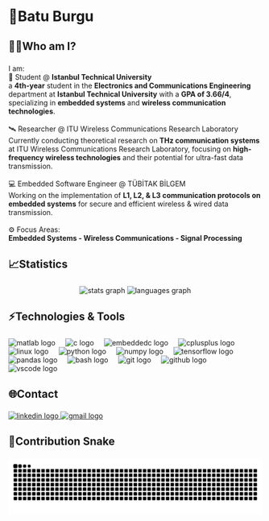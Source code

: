 <h1 align="left">👋Batu Burgu</h1>

<h2 align="left">🙋‍♂️Who am I?</h2>

###

<p align="left">
  I am: <br>
  📖 Student @ <strong>Istanbul Technical University</strong> <br>
  a <strong>4th-year</strong> student in the <strong>Electronics and Communications Engineering</strong> department at <strong>Istanbul Technical University</strong> with a <strong>GPA of 3.66/4</strong>, specializing in <strong>embedded systems</strong> and <strong>wireless communication technologies</strong>. <br><br>
  🛰 Researcher @ ITU Wireless Communications Research Laboratory<br>
  Currently conducting theoretical research on <strong>THz communication systems</strong> at ITU Wireless Communications Research Laboratory, focusing on <strong>high-frequency wireless technologies</strong> and their potential for ultra-fast data transmission.<br><br>
  💻 Embedded Software Engineer @ TÜBİTAK BİLGEM<br>
  Working on the implementation of <strong>L1, L2, & L3 communication protocols on embedded systems</strong> for secure and efficient wireless & wired data transmission.<br><br>
  ⚙️ Focus Areas:<br>
  <strong>Embedded Systems - Wireless Communications - Signal Processing</strong>
</p>


###

<h2 align="left">📈Statistics</h2>

###

<div align="center">
  <img src="https://github-readme-stats.vercel.app/api?username=batuburgu&hide_title=false&hide_rank=false&show_icons=true&include_all_commits=true&count_private=true&disable_animations=false&theme=dracula&locale=en&hide_border=false&order=1" height="150" alt="stats graph"  />
  <img src="https://github-readme-stats.vercel.app/api/top-langs?username=batuburgu&locale=en&hide_title=false&layout=compact&card_width=320&langs_count=5&theme=dracula&hide_border=false&order=2" height="150" alt="languages graph"  />
</div>

###

<h2 align="left">⚡Technologies & Tools</h2>

###

<div align="left">
  <img src="https://cdn.jsdelivr.net/gh/devicons/devicon/icons/matlab/matlab-original.svg" height="40" alt="matlab logo"  />
  <img width="12" />
  <img src="https://cdn.jsdelivr.net/gh/devicons/devicon/icons/c/c-original.svg" height="40" alt="c logo"  />
  <img width="12" />
  <img src="https://cdn.jsdelivr.net/gh/devicons/devicon/icons/embeddedc/embeddedc-original.svg" height="40" alt="embeddedc logo"  />
  <img width="12" />
  <img src="https://cdn.jsdelivr.net/gh/devicons/devicon/icons/cplusplus/cplusplus-original.svg" height="40" alt="cplusplus logo"  />
  <img width="12" />
  <img src="https://cdn.jsdelivr.net/gh/devicons/devicon/icons/linux/linux-original.svg" height="40" alt="linux logo"  />
  <img width="12" />
  <img src="https://cdn.jsdelivr.net/gh/devicons/devicon/icons/python/python-original.svg" height="40" alt="python logo"  />
  <img width="12" />
  <img src="https://cdn.jsdelivr.net/gh/devicons/devicon/icons/numpy/numpy-original.svg" height="40" alt="numpy logo"  />
  <img width="12" />
  <img src="https://cdn.jsdelivr.net/gh/devicons/devicon/icons/tensorflow/tensorflow-original.svg" height="40" alt="tensorflow logo"  />
  <img width="12" />
  <img src="https://cdn.jsdelivr.net/gh/devicons/devicon/icons/pandas/pandas-original.svg" height="40" alt="pandas logo"  />
  <img width="12" />
  <img src="https://cdn.jsdelivr.net/gh/devicons/devicon/icons/bash/bash-original.svg" height="40" alt="bash logo"  />
  <img width="12" />
  <img src="https://cdn.jsdelivr.net/gh/devicons/devicon/icons/git/git-original.svg" height="40" alt="git logo"  />
  <img width="12" />
  <img src="https://cdn.jsdelivr.net/gh/devicons/devicon/icons/github/github-original.svg" height="40" alt="github logo"  />
  <img width="12" />
  <img src="https://cdn.jsdelivr.net/gh/devicons/devicon/icons/vscode/vscode-original.svg" height="40" alt="vscode logo"  />
</div>

###

<h2 align="left">🌐Contact</h2>

###

<div align="left">
  <a href="https://www.linkedin.com/in/batuburgu/" target="_blank">
    <img src="https://raw.githubusercontent.com/maurodesouza/profile-readme-generator/master/src/assets/icons/social/linkedin/default.svg" width="52" height="40" alt="linkedin logo"  />
  </a>
  <a href="batuburgu@gmail.com" target="_blank">
    <img src="https://raw.githubusercontent.com/maurodesouza/profile-readme-generator/master/src/assets/icons/social/gmail/default.svg" width="52" height="40" alt="gmail logo"  />
  </a>
</div>

###

<h2 align="left">🐍Contribution Snake</h2>

###

<img src="https://raw.githubusercontent.com/batuburgu/batuburgu/output/github-snake-dark.svg" alt="Snake animation" />

###
